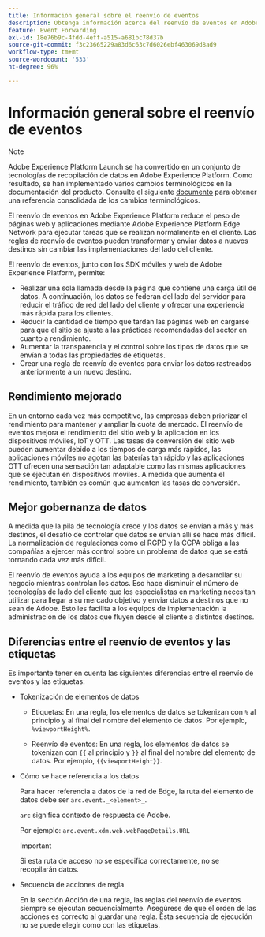 ```yaml
---
title: Información general sobre el reenvío de eventos
description: Obtenga información acerca del reenvío de eventos en Adobe Experience Platform, que le permite utilizar Platform Edge Network para ejecutar tareas sin cambiar la implementación de etiquetas.
feature: Event Forwarding
exl-id: 18e76b9c-4fdd-4eff-a515-a681bc78d37b
source-git-commit: f3c23665229a83d6c63c7d6026ebf463069d8ad9
workflow-type: tm+mt
source-wordcount: '533'
ht-degree: 96%

---
```


# Información general sobre el reenvío de eventos

>[!NOTE]
>
>Adobe Experience Platform Launch se ha convertido en un conjunto de tecnologías de recopilación de datos en Adobe Experience Platform. Como resultado, se han implementado varios cambios terminológicos en la documentación del producto. Consulte el siguiente [documento](../../term-updates.md) para obtener una referencia consolidada de los cambios terminológicos.

El reenvío de eventos en Adobe Experience Platform reduce el peso de páginas web y aplicaciones mediante Adobe Experience Platform Edge Network para ejecutar tareas que se realizan normalmente en el cliente. Las reglas de reenvío de eventos pueden transformar y enviar datos a nuevos destinos sin cambiar las implementaciones del lado del cliente.

El reenvío de eventos, junto con los SDK móviles y web de Adobe Experience Platform, permite:

* Realizar una sola llamada desde la página que contiene una carga útil de datos. A continuación, los datos se federan del lado del servidor para reducir el tráfico de red del lado del cliente y ofrecer una experiencia más rápida para los clientes.
* Reducir la cantidad de tiempo que tardan las páginas web en cargarse para que el sitio se ajuste a las prácticas recomendadas del sector en cuanto a rendimiento.
* Aumentar la transparencia y el control sobre los tipos de datos que se envían a todas las propiedades de etiquetas.
* Crear una regla de reenvío de eventos para enviar los datos rastreados anteriormente a un nuevo destino.

## Rendimiento mejorado

En un entorno cada vez más competitivo, las empresas deben priorizar el rendimiento para mantener y ampliar la cuota de mercado. El reenvío de eventos mejora el rendimiento del sitio web y la aplicación en los dispositivos móviles, IoT y OTT. Las tasas de conversión del sitio web pueden aumentar debido a los tiempos de carga más rápidos, las aplicaciones móviles no agotan las baterías tan rápido y las aplicaciones OTT ofrecen una sensación tan adaptable como las mismas aplicaciones que se ejecutan en dispositivos móviles. A medida que aumenta el rendimiento, también es común que aumenten las tasas de conversión.

## Mejor gobernanza de datos

A medida que la pila de tecnología crece y los datos se envían a más y más destinos, el desafío de controlar qué datos se envían allí se hace más difícil. La normalización de regulaciones como el RGPD y la CCPA obliga a las compañías a ejercer más control sobre un problema de datos que se está tornando cada vez más difícil.

El reenvío de eventos ayuda a los equipos de marketing a desarrollar su negocio mientras controlan los datos. Eso hace disminuir el número de tecnologías de lado del cliente que los especialistas en marketing necesitan utilizar para llegar a su mercado objetivo y enviar datos a destinos que no sean de Adobe. Esto les facilita a los equipos de implementación la administración de los datos que fluyen desde el cliente a distintos destinos.

## Diferencias entre el reenvío de eventos y las etiquetas

Es importante tener en cuenta las siguientes diferencias entre el reenvío de eventos y las etiquetas:

* Tokenización de elementos de datos

   * Etiquetas: En una regla, los elementos de datos se tokenizan con `%` al principio y al final del nombre del elemento de datos. Por ejemplo, `%viewportHeight%`.

   * Reenvío de eventos: En una regla, los elementos de datos se tokenizan con `{{` al principio y `}}` al final del nombre del elemento de datos. Por ejemplo, `{{viewportHeight}}`.

* Cómo se hace referencia a los datos

   Para hacer referencia a datos de la red de Edge, la ruta del elemento de datos debe ser `arc.event._<element>_`.

   `arc` significa contexto de respuesta de Adobe.

   Por ejemplo: `arc.event.xdm.web.webPageDetails.URL`

   >[!IMPORTANT]
   >
   >Si esta ruta de acceso no se especifica correctamente, no se recopilarán datos.


* Secuencia de acciones de regla

   En la sección Acción de una regla, las reglas del reenvío de eventos siempre se ejecutan secuencialmente. Asegúrese de que el orden de las acciones es correcto al guardar una regla. Esta secuencia de ejecución no se puede elegir como con las etiquetas.

<!--doc Adobe Cloud Connector extension, get from Jon-->
